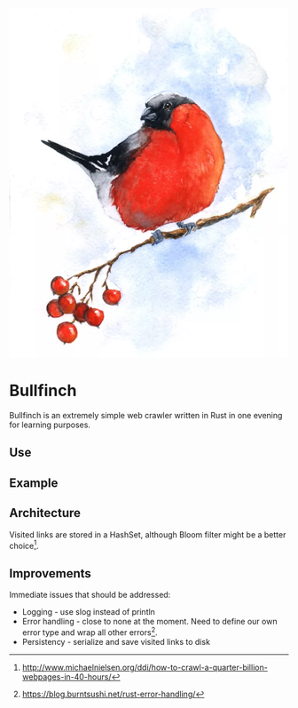 <p align="center">
  <img src="info/logo.png">
</p>

# Bullfinch

Bullfinch is an extremely simple web crawler written in Rust in one evening for learning purposes.

## Use

## Example


## Architecture

Visited links are stored in a HashSet, although Bloom filter might be a better choice[^1].

## Improvements
Immediate issues that should be addressed:
* Logging - use slog instead of println
* Error handling - close to none at the moment. Need to define our own error type and wrap all other errors[^2].
* Persistency - serialize and save visited links to disk

[^1]: http://www.michaelnielsen.org/ddi/how-to-crawl-a-quarter-billion-webpages-in-40-hours/
[^2]: https://blog.burntsushi.net/rust-error-handling/
